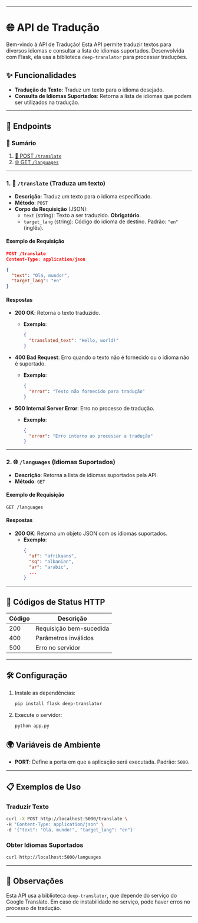 
---

# 🌐 API de Tradução

Bem-vindo à API de Tradução! Esta API permite traduzir textos para diversos idiomas e consultar a lista de idiomas suportados. Desenvolvida com Flask, ela usa a biblioteca `deep-translator` para processar traduções.

## ✨ Funcionalidades

- **Tradução de Texto**: Traduz um texto para o idioma desejado.
- **Consulta de Idiomas Suportados**: Retorna a lista de idiomas que podem ser utilizados na tradução.

---

## 🚀 Endpoints

### 📄 Sumário

1. [🎯 POST `/translate`](#1-translate-traduza-um-texto)
2. [🌐 GET `/languages`](#2-languages-idiomas-suportados)

---

### 1. 🎯 `/translate` (Traduza um texto)

- **Descrição**: Traduz um texto para o idioma especificado.
- **Método**: `POST`
- **Corpo da Requisição** (JSON):
  - `text` (string): Texto a ser traduzido. **Obrigatório**.
  - `target_lang` (string): Código do idioma de destino. Padrão: `"en"` (inglês).
  
#### Exemplo de Requisição

```json
POST /translate
Content-Type: application/json

{
  "text": "Olá, mundo!",
  "target_lang": "en"
}
```

#### Respostas

- **200 OK**: Retorna o texto traduzido.
  - **Exemplo**:
    ```json
    {
      "translated_text": "Hello, world!"
    }
    ```

- **400 Bad Request**: Erro quando o texto não é fornecido ou o idioma não é suportado.
  - **Exemplo**:
    ```json
    {
      "error": "Texto não fornecido para tradução"
    }
    ```

- **500 Internal Server Error**: Erro no processo de tradução.
  - **Exemplo**:
    ```json
    {
      "error": "Erro interno ao processar a tradução"
    }
    ```

---

### 2. 🌐 `/languages` (Idiomas Suportados)

- **Descrição**: Retorna a lista de idiomas suportados pela API.
- **Método**: `GET`

#### Exemplo de Requisição

```http
GET /languages
```

#### Respostas

- **200 OK**: Retorna um objeto JSON com os idiomas suportados.
  - **Exemplo**:
    ```json
    {
      "af": "afrikaans",
      "sq": "albanian",
      "ar": "arabic",
      ...
    }
    ```

---

## 📌 Códigos de Status HTTP

| Código | Descrição                         |
|--------|-----------------------------------|
| 200    | Requisição bem-sucedida           |
| 400    | Parâmetros inválidos              |
| 500    | Erro no servidor                  |

---

## 🛠️ Configuração

1. Instale as dependências:
   ```bash
   pip install flask deep-translator
   ```
2. Execute o servidor:
   ```bash
   python app.py
   ```

## 🌍 Variáveis de Ambiente

- **PORT**: Define a porta em que a aplicação será executada. Padrão: `5000`.

---

## 📋 Exemplos de Uso

### Traduzir Texto
```bash
curl -X POST http://localhost:5000/translate \
-H "Content-Type: application/json" \
-d '{"text": "Olá, mundo!", "target_lang": "en"}'
```

### Obter Idiomas Suportados
```bash
curl http://localhost:5000/languages
```

---

## 📝 Observações

Esta API usa a biblioteca `deep-translator`, que depende do serviço do Google Translate. Em caso de instabilidade no serviço, pode haver erros no processo de tradução.

---

